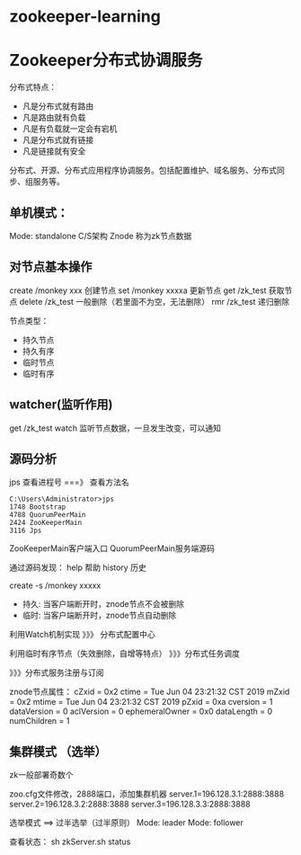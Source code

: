 # zookeeper-learning
# Zookeeper分布式协调服务

分布式特点：
- 凡是分布式就有路由
- 凡是路由就有负载
- 凡是有负载就一定会有宕机
- 凡是分布式就有链接
- 凡是链接就有安全

分布式、开源、分布式应用程序协调服务。包括配置维护、域名服务、分布式同步、组服务等。

## 单机模式：
Mode: standalone
C/S架构
Znode 称为zk节点数据

## 对节点基本操作
create /monkey xxx 创建节点
set /monkey xxxxa  更新节点
get /zk_test     获取节点
delete /zk_test 一般删除（若里面不为空，无法删除）
rmr /zk_test 递归删除

节点类型：
- 持久节点
- 持久有序
- 临时节点
- 临时有序

## watcher(监听作用)
get /zk_test watch 监听节点数据，一旦发生改变，可以通知


## 源码分析
jps 查看进程号 ===》 查看方法名
```
C:\Users\Administrator>jps
1748 Bootstrap
4788 QuorumPeerMain
2424 ZooKeeperMain
3116 Jps
```

ZooKeeperMain客户端入口
QuorumPeerMain服务端源码

通过源码发现：
help 帮助
history 历史

create -s /monkey xxxxx


- 持久: 当客户端断开时，znode节点不会被删除
- 临时: 当客户端断开时，znode节点自动删除

利用Watch机制实现  》》》 分布式配置中心

利用临时有序节点（失效删除，自增等特点）  》》》分布式任务调度

》》》分布式服务注册与订阅


znode节点属性：
cZxid = 0x2
ctime = Tue Jun 04 23:21:32 CST 2019
mZxid = 0x2
mtime = Tue Jun 04 23:21:32 CST 2019
pZxid = 0xa
cversion = 1
dataVersion = 0
aclVersion = 0
ephemeralOwner = 0x0
dataLength = 0
numChildren = 1

## 集群模式 （选举）
zk一般部署奇数个

zoo.cfg文件修改，2888端口，添加集群机器
server.1=196.128.3.1:2888:3888
server.2=196.128.3.2:2888:3888
server.3=196.128.3.3:2888:3888

选举模式 ==> 过半选举（过半原则）
Mode: leader
Mode: follower


查看状态：
sh zkServer.sh status






